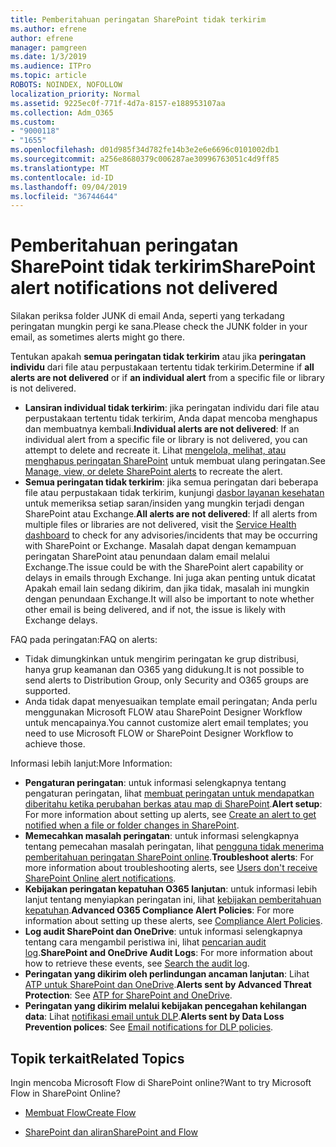 ```yaml
---
title: Pemberitahuan peringatan SharePoint tidak terkirim
ms.author: efrene
author: efrene
manager: pamgreen
ms.date: 1/3/2019
ms.audience: ITPro
ms.topic: article
ROBOTS: NOINDEX, NOFOLLOW
localization_priority: Normal
ms.assetid: 9225ec0f-771f-4d7a-8157-e188953107aa
ms.collection: Adm_O365
ms.custom:
- "9000118"
- "1655"
ms.openlocfilehash: d01d985f34d782fe14b3e2e6e6696c0101002db1
ms.sourcegitcommit: a256e8680379c006287ae30996763051c4d9ff85
ms.translationtype: MT
ms.contentlocale: id-ID
ms.lasthandoff: 09/04/2019
ms.locfileid: "36744644"
---
```

# <a name="sharepoint-alert-notifications-not-delivered"></a><span data-ttu-id="f6c72-102">Pemberitahuan peringatan SharePoint tidak terkirim</span><span class="sxs-lookup"><span data-stu-id="f6c72-102">SharePoint alert notifications not delivered</span></span>

<span data-ttu-id="f6c72-103">Silakan periksa folder JUNK di email Anda, seperti yang terkadang peringatan mungkin pergi ke sana.</span><span class="sxs-lookup"><span data-stu-id="f6c72-103">Please check the JUNK folder in your email, as sometimes alerts might go there.</span></span>

<span data-ttu-id="f6c72-104">Tentukan apakah **semua peringatan tidak terkirim** atau jika **peringatan individu** dari file atau perpustakaan tertentu tidak terkirim.</span><span class="sxs-lookup"><span data-stu-id="f6c72-104">Determine if **all alerts are not delivered** or if **an individual alert** from a specific file or library is not delivered.</span></span>

- <span data-ttu-id="f6c72-105">**Lansiran individual tidak terkirim**: jika peringatan individu dari file atau perpustakaan tertentu tidak terkirim, Anda dapat mencoba menghapus dan membuatnya kembali.</span><span class="sxs-lookup"><span data-stu-id="f6c72-105">**Individual alerts are not delivered**: If an individual alert from a specific file or library is not delivered, you can attempt to delete and recreate it.</span></span> <span data-ttu-id="f6c72-106">Lihat [mengelola, melihat, atau menghapus peringatan SharePoint](https://support.office.com/article/manage-view-or-delete-sharepoint-alerts-99dfb19c-9a90-4a8c-aba1-aa8c8afb0de2?ui=en-US&rs=&ad=US#ID0EAADAAA=Online) untuk membuat ulang peringatan.</span><span class="sxs-lookup"><span data-stu-id="f6c72-106">See [Manage, view, or delete SharePoint alerts](https://support.office.com/article/manage-view-or-delete-sharepoint-alerts-99dfb19c-9a90-4a8c-aba1-aa8c8afb0de2?ui=en-US&rs=&ad=US#ID0EAADAAA=Online) to recreate the alert.</span></span>
- <span data-ttu-id="f6c72-107">**Semua peringatan tidak terkirim**: jika semua peringatan dari beberapa file atau perpustakaan tidak terkirim, kunjungi [dasbor layanan kesehatan](https://admin.microsoft.com/AdminPortal/Home#/servicehealth) untuk memeriksa setiap saran/insiden yang mungkin terjadi dengan SharePoint atau Exchange.</span><span class="sxs-lookup"><span data-stu-id="f6c72-107">**All alerts are not delivered**: If all alerts from multiple files or libraries are not delivered, visit the [Service Health dashboard](https://admin.microsoft.com/AdminPortal/Home#/servicehealth) to check for any advisories/incidents that may be occurring with SharePoint or Exchange.</span></span> <span data-ttu-id="f6c72-108">Masalah dapat dengan kemampuan peringatan SharePoint atau penundaan dalam email melalui Exchange.</span><span class="sxs-lookup"><span data-stu-id="f6c72-108">The issue could be with the SharePoint alert capability or delays in emails through Exchange.</span></span> <span data-ttu-id="f6c72-109">Ini juga akan penting untuk dicatat Apakah email lain sedang dikirim, dan jika tidak, masalah ini mungkin dengan penundaan Exchange.</span><span class="sxs-lookup"><span data-stu-id="f6c72-109">It will also be important to note whether other email is being delivered, and if not, the issue is likely with Exchange delays.</span></span>

<span data-ttu-id="f6c72-110">FAQ pada peringatan:</span><span class="sxs-lookup"><span data-stu-id="f6c72-110">FAQ on alerts:</span></span>

- <span data-ttu-id="f6c72-111">Tidak dimungkinkan untuk mengirim peringatan ke grup distribusi, hanya grup keamanan dan O365 yang didukung.</span><span class="sxs-lookup"><span data-stu-id="f6c72-111">It is not possible to send alerts to Distribution Group, only Security and O365 groups are supported.</span></span>
- <span data-ttu-id="f6c72-112">Anda tidak dapat menyesuaikan template email peringatan; Anda perlu menggunakan Microsoft FLOW atau SharePoint Designer Workflow untuk mencapainya.</span><span class="sxs-lookup"><span data-stu-id="f6c72-112">You cannot customize alert email templates; you need to use Microsoft FLOW or SharePoint Designer Workflow to achieve those.</span></span>

<span data-ttu-id="f6c72-113">Informasi lebih lanjut:</span><span class="sxs-lookup"><span data-stu-id="f6c72-113">More Information:</span></span>

- <span data-ttu-id="f6c72-114">**Pengaturan peringatan**: untuk informasi selengkapnya tentang pengaturan peringatan, lihat [membuat peringatan untuk mendapatkan diberitahu ketika perubahan berkas atau map di SharePoint](https://support.office.com/article/create-an-alert-to-get-notified-when-a-file-or-folder-changes-in-sharepoint-e5a79e7b-a146-46da-a9ef-d65409ba8918).</span><span class="sxs-lookup"><span data-stu-id="f6c72-114">**Alert setup**: For more information about setting up alerts, see [Create an alert to get notified when a file or folder changes in SharePoint](https://support.office.com/article/create-an-alert-to-get-notified-when-a-file-or-folder-changes-in-sharepoint-e5a79e7b-a146-46da-a9ef-d65409ba8918).</span></span>
- <span data-ttu-id="f6c72-115">**Memecahkan masalah peringatan**: untuk informasi selengkapnya tentang pemecahan masalah peringatan, lihat [pengguna tidak menerima pemberitahuan peringatan SharePoint online](https://docs.microsoft.com/sharepoint/support/sites/no-alert-notifications).</span><span class="sxs-lookup"><span data-stu-id="f6c72-115">**Troubleshoot alerts**: For more information about troubleshooting alerts, see [Users don't receive SharePoint Online alert notifications](https://docs.microsoft.com/sharepoint/support/sites/no-alert-notifications).</span></span>
- <span data-ttu-id="f6c72-116">**Kebijakan peringatan kepatuhan O365 lanjutan**: untuk informasi lebih lanjut tentang menyiapkan peringatan ini, lihat [kebijakan pemberitahuan kepatuhan](https://docs.microsoft.com/office365/securitycompliance/alert-policies).</span><span class="sxs-lookup"><span data-stu-id="f6c72-116">**Advanced O365 Compliance Alert Policies**: For more information about setting up these alerts, see [Compliance Alert Policies](https://docs.microsoft.com/office365/securitycompliance/alert-policies).</span></span>
- <span data-ttu-id="f6c72-117">**Log audit SharePoint dan OneDrive**: untuk informasi selengkapnya tentang cara mengambil peristiwa ini, lihat [pencarian audit log](https://docs.microsoft.com/office365/securitycompliance/search-the-audit-log-in-security-and-compliance#search-the-audit-log).</span><span class="sxs-lookup"><span data-stu-id="f6c72-117">**SharePoint and OneDrive Audit Logs**: For more information about how to retrieve these events, see [Search the audit log](https://docs.microsoft.com/office365/securitycompliance/search-the-audit-log-in-security-and-compliance#search-the-audit-log).</span></span>
- <span data-ttu-id="f6c72-118">**Peringatan yang dikirim oleh perlindungan ancaman lanjutan**: Lihat [ATP untuk SharePoint dan OneDrive](https://docs.microsoft.com/office365/securitycompliance/atp-for-spo-odb-and-teams).</span><span class="sxs-lookup"><span data-stu-id="f6c72-118">**Alerts sent by Advanced Threat Protection**: See [ATP for SharePoint and OneDrive](https://docs.microsoft.com/office365/securitycompliance/atp-for-spo-odb-and-teams).</span></span>
- <span data-ttu-id="f6c72-119">**Peringatan yang dikirim melalui kebijakan pencegahan kehilangan data**: Lihat [notifikasi email untuk DLP](https://docs.microsoft.com/office365/securitycompliance/use-notifications-and-policy-tips).</span><span class="sxs-lookup"><span data-stu-id="f6c72-119">**Alerts sent by Data Loss Prevention polices**: See [Email notifications for DLP policies](https://docs.microsoft.com/office365/securitycompliance/use-notifications-and-policy-tips).</span></span>

## <a name="related-topics"></a><span data-ttu-id="f6c72-120">Topik terkait</span><span class="sxs-lookup"><span data-stu-id="f6c72-120">Related Topics</span></span>

<span data-ttu-id="f6c72-121">Ingin mencoba Microsoft Flow di SharePoint online?</span><span class="sxs-lookup"><span data-stu-id="f6c72-121">Want to try Microsoft Flow in SharePoint Online?</span></span>

- [<span data-ttu-id="f6c72-122">Membuat Flow</span><span class="sxs-lookup"><span data-stu-id="f6c72-122">Create Flow</span></span>](https://support.office.com/article/a9c3e03b-0654-46af-a254-20252e580d01)

- [<span data-ttu-id="f6c72-123">SharePoint dan aliran</span><span class="sxs-lookup"><span data-stu-id="f6c72-123">SharePoint and Flow</span></span>](https://flow.microsoft.com//blog/sharepoint-and-flow/)
